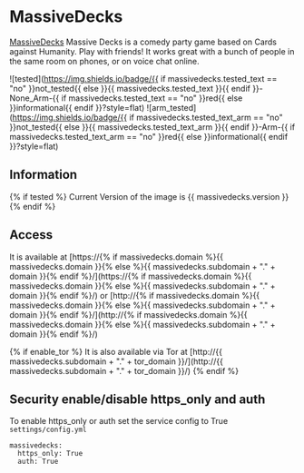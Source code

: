 # MassiveDecks

[MassiveDecks](https://github.com/Lattyware/massivedecks/blob/master/README.md) Massive Decks is a comedy party game based on Cards against Humanity. Play with friends! It works great with a bunch of people in the same room on phones, or on voice chat online.

![tested](https://img.shields.io/badge/{{ if massivedecks.tested_text == "no" }}not_tested{{ else }}{{ massivedecks.tested_text }}{{ endif }}-None_Arm-{{ if massivedecks.tested_text == "no" }}red{{ else }}informational{{ endif }}?style=flat)
![arm_tested](https://img.shields.io/badge/{{ if massivedecks.tested_text_arm == "no" }}not_tested{{ else }}{{ massivedecks.tested_text_arm }}{{ endif }}-Arm-{{ if massivedecks.tested_text_arm == "no" }}red{{ else }}informational{{ endif }}?style=flat)

## Information

{% if tested %}
Current Version of the image is {{ massivedecks.version }}
{% endif %}

## Access

It is available at [https://{% if massivedecks.domain %}{{ massivedecks.domain }}{% else %}{{ massivedecks.subdomain + "." + domain }}{% endif %}/](https://{% if massivedecks.domain %}{{ massivedecks.domain }}{% else %}{{ massivedecks.subdomain + "." + domain }}{% endif %}/) or [http://{% if massivedecks.domain %}{{ massivedecks.domain }}{% else %}{{ massivedecks.subdomain + "." + domain }}{% endif %}/](http://{% if massivedecks.domain %}{{ massivedecks.domain }}{% else %}{{ massivedecks.subdomain + "." + domain }}{% endif %}/)

{% if enable_tor %}
It is also available via Tor at [http://{{ massivedecks.subdomain + "." + tor_domain }}/](http://{{ massivedecks.subdomain + "." + tor_domain }}/)
{% endif %}

## Security enable/disable https_only and auth

To enable https_only or auth set the service config to True
`settings/config.yml`

```
massivedecks:
  https_only: True
  auth: True
```
